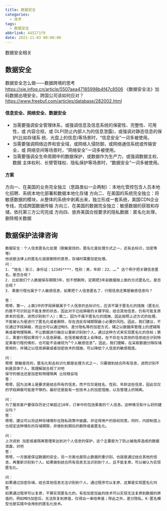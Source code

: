 ```yaml
---
title: 数据安全
categories:
  - 技术
tags:
  - 数据安全
abbrlink: 445271f9
date: 2021-11-03 00:00:00
---
```


数据安全相关

<!-- more -->

## 数据安全

数据安全怎么做——数据跨境的思考
https://xie.infoq.cn/article/5507aea47185998b4f47c8506
《数据安全法》加码数据出境安全，跨国公司该如何应对？
https://www.freebuf.com/articles/database/282002.html

#### 信息安全、网络安全、数据安全
* 当需要强调安全管理体系，或强调信息及信息系统的保密性、完整性、可用性，或 内容合规，或 DLP(防止内部人为的信息泄露)，或强调对静态信息的保护(比如存储系 统、光盘上的信息)等场景时，“信息安全”一词多被使用。 
* 当需要强调网络边界和安全域，或网络入侵防御，或网络通信系统或传输安全，或 网络空间等场景时，“网络安全”一词多被使用。 
* 当需要强调全生命周期中的数据保护，或数据作为生产力，或强调数据主权、数据 主体权利、长臂管辖权、隐私保护等场景时，“数据安全”一词多被使用。 

#### 方案
方向一、在美国的业务完全独立（思路类似一企两制）：本地化管控包含人员本地化招聘、系统本地化部署和数据本地化存储
方向二、在美国的系统完全独立：将敏感数据的模块，从整体的系统中剥离出来，独立形成一套系统，美国CDN企业专线，完成跨国数据传输
方向三、在美国的数据完全独立：敏感数据的获取和存储，依托第三方公司完成
方向四、放弃美国合规要求的隐私数据：匿名化处理，删除相关数据

## 数据保护法律咨询

```
数据安全：个人信息匿名化处理（脱敏是目的，匿名化是处理方式之一，还有去标识，加密等等）
他说是法律上的匿名化就是删除的意思，存储时需要加密处理。
问：
1. “姓名：张三，身份证：12345****，性别：男，年龄：22，…，” 这个例子把关键信息匿名，是否合规？
2. 比如我们个人数据保存期限3年，但不想删除，定期把3年前数据按上面的方式匿名化，是否合规？
3. 乘客行程也属于个人敏感信息，如果把个人信息匿名了，行程信息还算是敏感信息吗？

答：
嗯嗯，第一，上面1中的字段屏蔽属于个人信息的去标识化，应该不属于匿名化的措施（匿名化的是不可识别且不能复原的状态，因此对于已经屏蔽的关键字段，结合其他信息，仍有可能复原原本的信息，进而识别到个人）；第二，因为不属于匿名化的措施，因此按照上述方式的处理，不能被认为是进行了匿名化或者删除，存在违反存储期限最小必要的风险。因此，我们建议，不仅通过字段屏蔽，而且也可以通过MD5、差分隐私等的加密方式，辅之以数据库管理上的逻辑隔离或者物理隔离，不让数据进行融合以重新识别到个人，通过这种方式来实现匿名化的目标；第三，乘客行程如果将个人信息屏蔽，在信息敏感度上会降低，在不存在与其他的信息结合识别特定乘客行程的情形，也可能不会被视为“个人敏感信息”。因此，我们理解，在采取数据分隔存储使用的，并辅之以信息屏蔽或者加密技术的措施，可以降低个人信息的敏感程度。

问：
嗯嗯 脱敏是目的，匿名化和去标识化都是处理方式之一，只要做到结合所有信息，进而识别不到是具体个人，我理解就合规了对吧
保守的做法还是加密和物理隔离 比较稳妥哈
答：
嗯嗯，因为法律上是要求是结合所有的信息，而不仅仅是姓名、性别、年龄这些信息，因此仅仅的字段屏蔽可能是不够的。最好还是能有一些技术上的加密措施，以及管理上的隔离。

问：
为了服务客户要保存历史订单超过10年，订单中的包括乘客的个人信息。这种情况有什么好的建议吗？
答：
嗯嗯，建议可以将这种存储情形在隐私政策中披露，并征得用户的授权同意。同时，内部制度上也规定这种情形的存储期限，并做到到期后的删除或者匿名化。

问：
上次说到 加密或者隔离管理来达到对个人信息的保护，这个主要是为了防止被拖库造成的数据泄露，对吧
答：
嗯嗯，一方面是保证数据的安全，另一方面也是防止数据的重识别，也就是通过结合其他的信息，再重新识别到个人。如果做到结合所有信息无法识别到个人，且不能复原，可以被认为实现匿名化。

问：
如果通过加密存储，结合其他信息无法识别到个人，通过程序可以复原，这算是实现匿名化吗
答：
如果通过程序可以复原，不算实现匿名化的。有些加密加盐的技术可以实现无法复原到数据的原值的，例如MD5加密后，无法恢复到原值，仅得出一串哈希值；除此之外，差分隐私、K-匿名模型也是实践中会用到的匿名化技术。
```


